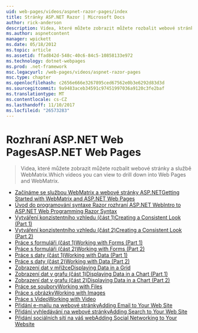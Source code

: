 ```yaml
---
uid: web-pages/videos/aspnet-razor-pages/index
title: Stránky ASP.NET Razor | Microsoft Docs
author: rick-anderson
description: Videa, které můžete zobrazit můžete rozbalit webové stránky a službě WebMatrix.
ms.author: aspnetcontent
manager: wpickett
ms.date: 05/18/2012
ms.topic: article
ms.assetid: ffad842d-548c-40c6-84c5-10858133e972
ms.technology: dotnet-webpages
ms.prod: .net-framework
msc.legacyurl: /web-pages/videos/aspnet-razor-pages
msc.type: chapter
ms.openlocfilehash: c2656e666e3267895ced67562e0b3e6292d83d3d
ms.sourcegitcommit: 9a9483aceb34591c97451997036a9120c3fe2baf
ms.translationtype: MT
ms.contentlocale: cs-CZ
ms.lasthandoff: 11/10/2017
ms.locfileid: "26573283"
---
```

<a name="aspnet-web-pages"></a><span data-ttu-id="4be94-103">Rozhraní ASP.NET Web Pages</span><span class="sxs-lookup"><span data-stu-id="4be94-103">ASP.NET Web Pages</span></span>
=================
> <span data-ttu-id="4be94-104">Videa, které můžete zobrazit můžete rozbalit webové stránky a službě WebMatrix.</span><span class="sxs-lookup"><span data-stu-id="4be94-104">Which videos you can view to drill down into Web Pages and WebMatrix.</span></span>


- [<span data-ttu-id="4be94-105">Začínáme se službou WebMatrix a webové stránky ASP.NET</span><span class="sxs-lookup"><span data-stu-id="4be94-105">Getting Started with WebMatrix and ASP.NET Web Pages</span></span>](getting-started-with-webmatrix-and-aspnet-web-pages.md)
- [<span data-ttu-id="4be94-106">Úvod do programování syntaxe Razor rozhraní ASP.NET Web</span><span class="sxs-lookup"><span data-stu-id="4be94-106">Intro to ASP.NET Web Programming Razor Syntax</span></span>](introduction-to-aspnet-web-programming-using-the-razor-syntax.md)
- [<span data-ttu-id="4be94-107">Vytváření konzistentního vzhledu (část 1)</span><span class="sxs-lookup"><span data-stu-id="4be94-107">Creating a Consistent Look (Part 1)</span></span>](creating-a-consistent-look-part-1.md)
- [<span data-ttu-id="4be94-108">Vytváření konzistentního vzhledu (část 2)</span><span class="sxs-lookup"><span data-stu-id="4be94-108">Creating a Consistent Look (Part 2)</span></span>](creating-a-consistent-look-part-2.md)
- [<span data-ttu-id="4be94-109">Práce s formuláři (část 1)</span><span class="sxs-lookup"><span data-stu-id="4be94-109">Working with Forms (Part 1)</span></span>](working-with-forms-part-1.md)
- [<span data-ttu-id="4be94-110">Práce s formuláři (část 2)</span><span class="sxs-lookup"><span data-stu-id="4be94-110">Working with Forms (Part 2)</span></span>](working-with-forms-part-2.md)
- [<span data-ttu-id="4be94-111">Práce s daty (část 1)</span><span class="sxs-lookup"><span data-stu-id="4be94-111">Working with Data (Part 1)</span></span>](working-with-data-part-1.md)
- [<span data-ttu-id="4be94-112">Práce s daty (část 2)</span><span class="sxs-lookup"><span data-stu-id="4be94-112">Working with Data (Part 2)</span></span>](working-with-data-part-2.md)
- [<span data-ttu-id="4be94-113">Zobrazení dat v mřížce</span><span class="sxs-lookup"><span data-stu-id="4be94-113">Displaying Data in a Grid</span></span>](displaying-data-in-a-grid.md)
- [<span data-ttu-id="4be94-114">Zobrazení dat v grafu (část 1)</span><span class="sxs-lookup"><span data-stu-id="4be94-114">Displaying Data in a Chart (Part 1)</span></span>](displaying-data-in-a-chart-part-1.md)
- [<span data-ttu-id="4be94-115">Zobrazení dat v grafu (část 2)</span><span class="sxs-lookup"><span data-stu-id="4be94-115">Displaying Data in a Chart (Part 2)</span></span>](displaying-data-in-a-chart-part-2.md)
- [<span data-ttu-id="4be94-116">Práce se soubory</span><span class="sxs-lookup"><span data-stu-id="4be94-116">Working with Files</span></span>](working-with-files.md)
- [<span data-ttu-id="4be94-117">Práce s obrázky</span><span class="sxs-lookup"><span data-stu-id="4be94-117">Working with Images</span></span>](working-with-images.md)
- [<span data-ttu-id="4be94-118">Práce s Video</span><span class="sxs-lookup"><span data-stu-id="4be94-118">Working with Video</span></span>](working-with-video.md)
- [<span data-ttu-id="4be94-119">Přidání e-mailu na webové stránky</span><span class="sxs-lookup"><span data-stu-id="4be94-119">Adding Email to Your Web Site</span></span>](adding-email-to-your-web-site.md)
- [<span data-ttu-id="4be94-120">Přidání vyhledávání na webové stránky</span><span class="sxs-lookup"><span data-stu-id="4be94-120">Adding Search to Your Web Site</span></span>](adding-search-to-your-web-site.md)
- [<span data-ttu-id="4be94-121">Přidání sociálních sítí na váš web</span><span class="sxs-lookup"><span data-stu-id="4be94-121">Adding Social Networking to Your Website</span></span>](adding-social-networking-to-your-website.md)
